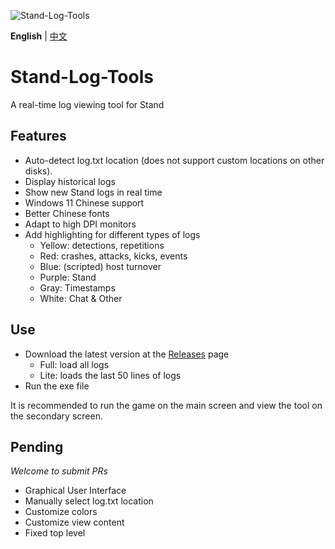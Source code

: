 ![Stand-Log-Tools](https://socialify.git.ci/Sakura1618/Stand-Log-Tools/image?description=1&font=Jost&forks=1&issues=1&language=1&name=1&owner=1&pattern=Plus&pulls=1&stargazers=1&theme=Light)

**English** | [中文](README_CN.md)

# Stand-Log-Tools
A real-time log viewing tool for Stand

## Features
+ Auto-detect log.txt location (does not support custom locations on other disks).
+ Display historical logs
+ Show new Stand logs in real time
+ Windows 11 Chinese support
+ Better Chinese fonts
+ Adapt to high DPI monitors
+ Add highlighting for different types of logs
  + Yellow: detections, repetitions
  + Red: crashes, attacks, kicks, events
  + Blue: (scripted) host turnover
  + Purple: Stand
  + Gray: Timestamps
  + White: Chat & Other

## Use
+ Download the latest version at the [Releases](https://github.com/Sakura1618/Stand-Log-Tools/releases) page
  + Full: load all logs
  + Lite: loads the last 50 lines of logs
+ Run the exe file  

It is recommended to run the game on the main screen and view the tool on the secondary screen.

## Pending
*Welcome to submit PRs*

+ Graphical User Interface
+ Manually select log.txt location
+ Customize colors
+ Customize view content
+ Fixed top level
